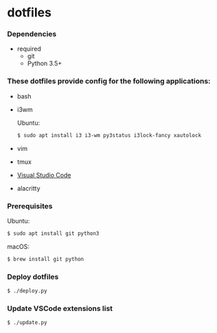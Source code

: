 # dotfiles

### Dependencies

- required
  - git
  - Python 3.5+

### These dotfiles provide config for the following applications:
  - bash
  - i3wm

      Ubuntu:
      ```bash
      $ sudo apt install i3 i3-wm py3status i3lock-fancy xautolock
      ```
  - vim
  - tmux
  - [Visual Studio Code](https://code.visualstudio.com/)
  - alacritty

### Prerequisites

Ubuntu:
```bash
$ sudo apt install git python3
```

macOS:
```bash
$ brew install git python
```

### Deploy dotfiles

```bash
$ ./deploy.py
```

### Update VSCode extensions list

```bash
$ ./update.py
```

